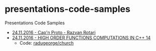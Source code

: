 # presentations-code-samples
Presentations Code Samples


* [24.11.2016 - Cap'n Proto - Razvan Rotari](http://www.slideshare.net/ovidiuf/capn-proto-c-developer-meetup-iasi)
* [24.11.2016 - HIGH ORDER FUNCTIONS COMPUTATIONS IN C++ 14](http://www.slideshare.net/ovidiuf/high-order-function-computations-in-c14-c-dev-meetup-iasi)
  * Code: [radugeorge/church](https://github.com/Iasi-C-CPP-Developers-Meetup/presentations-code-samples/tree/master/radugeorge/church)
